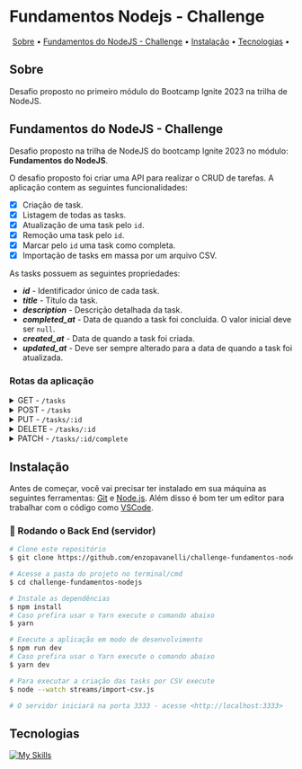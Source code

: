 # Fundamentos Nodejs - Challenge 

<p align="center">
  <a href="#sobre">Sobre</a> •
  <a href="#fundamentos-do-nodejs---challenge">Fundamentos do NodeJS - Challenge</a> •
  <a href="#instalação">Instalação</a> •
  <a href="#tecnologias">Tecnologias</a> •
</p>

## Sobre

Desafio proposto no primeiro módulo do Bootcamp Ignite 2023 na trilha de NodeJS.

## Fundamentos do NodeJS - Challenge

Desafio proposto na trilha de NodeJS do bootcamp Ignite 2023 no módulo: **Fundamentos do NodeJS**.

O desafio proposto foi criar uma API para realizar o CRUD de tarefas. A aplicação contem as seguintes funcionalidades:

- [x] Criação de task.
- [x] Listagem de todas as tasks.
- [x] Atualização de uma task pelo `id`.
- [x] Remoção uma task pelo `id`.
- [x] Marcar pelo `id` uma task como completa.
- [x] Importação de tasks em massa por um arquivo CSV.

As tasks possuem as seguintes propriedades:

- **_id_** - Identificador único de cada task.
- **_title_** - Título da task.
- **_description_** - Descrição detalhada da task.
- **_completed_at_** - Data de quando a task foi concluída. O valor inicial deve ser `null`.
- **_created_at_** - Data de quando a task foi criada.
- **_updated_at_** - Deve ser sempre alterado para a data de quando a task foi atualizada.

### Rotas da aplicação

<details>
  <summary>GET - <code>/tasks</code></summary>
  <br>
    Lista todas as tasks salvas no banco de dados. Também é possível realizar uma busca, filtrando as tasks pelo <code>title</code> e <code>description</code>.
</details>

<details>
  <summary>POST - <code>/tasks</code></summary>
  <br>
  Cria uma task no banco de dados com os campos <code>title</code> e <code>description</code> recebidos por meio do <code>body</code> da requisição.
  Ao criar uma task, os campos: <code>id</code>, <code>created_at</code>, <code>updated_at</code> e <code>completed_at</code> são preenchidos automaticamente, conforme a descrição das propriedades de uma task acima.
</details>

<details>
  <summary>PUT - <code>/tasks/:id</code></summary>
  <br>
  Rota para atualizar uma task pelo <code>id</code>.
  O <code>body</code> da requisição, deve conter somente o <code>title</code> e/ou <code>description</code> para serem atualizados. Se for enviado somente o <code>title</code>, significa que o <code>description</code> não será atualizado e vice-versa.
</details>

<details>
  <summary>DELETE - <code>/tasks/:id</code></summary>
  <br>
  Remove uma task pelo <code>id</code>.
</details>

<details>
  <summary>PATCH - <code>/tasks/:id/complete</code></summary>
  <br>
  Marca uma task como completa ou incompleta.
</details>

## Instalação

Antes de começar, você vai precisar ter instalado em sua máquina as seguintes ferramentas:
[Git](https://git-scm.com) e [Node.js](https://nodejs.org/en/). Além disso é bom ter um editor para trabalhar com o código como [VSCode](https://code.visualstudio.com/).

### 🎲 Rodando o Back End (servidor)

```bash
# Clone este repositório
$ git clone https://github.com/enzopavanelli/challenge-fundamentos-nodejs.git

# Acesse a pasta do projeto no terminal/cmd
$ cd challenge-fundamentos-nodejs

# Instale as dependências
$ npm install
# Caso prefira usar o Yarn execute o comando abaixo
$ yarn

# Execute a aplicação em modo de desenvolvimento
$ npm run dev
# Caso prefira usar o Yarn execute o comando abaixo
$ yarn dev

# Para executar a criação das tasks por CSV execute
$ node --watch streams/import-csv.js

# O servidor iniciará na porta 3333 - acesse <http://localhost:3333>
```

## Tecnologias

[![My Skills](https://skillicons.dev/icons?i=nodejs,js)](https://skillicons.dev)
